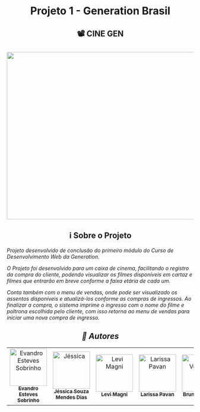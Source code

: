 <h1 align="center">Projeto 1 - Generation Brasil</h2>

<h2 align="center">📽️ CINE GEN</h2>

<h2 align="center">
	<img src="https://media.giphy.com/media/3o6ZsU2SMeuAzhwyEo/giphy.gif" height="450" width="1000"/>
</h2>

<h2 align="center">ℹ Sobre o Projeto</h2>
<p><i>Projeto desenvolvido de conclusão do primeiro módulo do Curso de Desenvolvimento Web da Generation.</p> 
<p>O Projeto foi desenvolvido para um caixa de cinema, facilitando o registro da compra do cliente, podendo visualizar os filmes disponíveis em cartaz e filmes que entrarão em breve conforme a faixa etária de cada um.</p>
  
<p>Conta também com o menu de vendas, onde pode ser visualizado os assentos disponíveis e atualizá-los conforme as compras de ingressos. Ao finalizar a compra, o sistema imprime o ingresso com o nome do filme e poltrona escolhida pelo cliente, com isso retorna ao menu de vendas para iniciar uma nova compra de ingresso.<i></p>
	
<h2 align="center">👤 Autores</h2>

<table>
	<tr>
		<td align="center">
			<a href="https://github.com/eesvans">
				<img
					width="100px"
					height="auto"
					src="https://avatars.githubusercontent.com/u/94861781?v=4"
					alt="Evandro Esteves Sobrinho"
				/>
				<br />
				<sub>
					<b>Evandro<br>Esteves Sobrinho</b>
				</sub>
			</a>
		</td>
		<td align="center">
			<a href="https://github.com/jessicasmd">
				<img
					width="100px"
					height="auto"
					src="https://avatars.githubusercontent.com/u/94875485?v=4"
					alt="Jéssica"
				/>
				<br />
				<sub>
					<b>Jéssica Souza<br>Mendes Dias</b>
				</sub>
			</a>
		</td>
		<td align="center">
			<a href="https://github.com/levmn">
				<img
					width="100px"
					height="auto"
					src="https://avatars.githubusercontent.com/u/95393238?v=4"
					alt="Levi Magni"
				/>
				<br />
				<sub>
					<b>Levi Magni</b>
				</sub>
			</a>
		</td>
		<td align="center">
			<a href="https://github.com/laricp">
				<img
					width="100px"
					height="auto"
					src="https://avatars.githubusercontent.com/u/95706520?v=4"
					alt="Larissa Pavan"
				/>
				<br />
				<sub>
					<b>Larissa Pavan</b>
				</sub>
			</a>
		</td>
		<td align="center">
			<a href="https://github.com/verronebruna">
				<img
					width="100px"
					height="auto"
					src="https://avatars.githubusercontent.com/u/86629378?v=4"
					alt="Bruna Verrone"
				/>
				<br />
				<sub>
					<b>Bruna Verrone</b>
				</sub>
			</a>
		</td>
		<td align="center">
			<a href="https://github.com/AmandaMFurtado">
				<img
					width="100px"
					height="auto"
					src="https://avatars.githubusercontent.com/u/95697418?v=4"
					alt="Amanda Furtado"
				/>
				<br />
				<sub>
					<b>Amanda Furtado</b>
				</sub>
			</a>
		</td>
	</tr>
</table>
